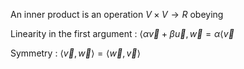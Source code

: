An inner product is an operation $V \times V \to R$ obeying

Linearity in the first argument
: $\langle \alpha \vec{v} + \beta \vec{u}, \vec{w} = \alpha \langle \vec{v}$

Symmetry
: $\langle \vec{v}, \vec{w}\rangle =\langle \vec{w}, \vec{v}\rangle$